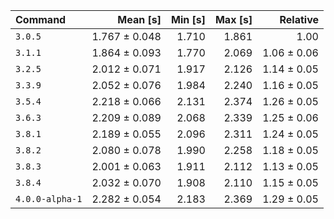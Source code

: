 | Command | Mean [s] | Min [s] | Max [s] | Relative |
|:---|---:|---:|---:|---:|
| `3.0.5` | 1.767 ± 0.048 | 1.710 | 1.861 | 1.00 |
| `3.1.1` | 1.864 ± 0.093 | 1.770 | 2.069 | 1.06 ± 0.06 |
| `3.2.5` | 2.012 ± 0.071 | 1.917 | 2.126 | 1.14 ± 0.05 |
| `3.3.9` | 2.052 ± 0.076 | 1.984 | 2.240 | 1.16 ± 0.05 |
| `3.5.4` | 2.218 ± 0.066 | 2.131 | 2.374 | 1.26 ± 0.05 |
| `3.6.3` | 2.209 ± 0.089 | 2.068 | 2.339 | 1.25 ± 0.06 |
| `3.8.1` | 2.189 ± 0.055 | 2.096 | 2.311 | 1.24 ± 0.05 |
| `3.8.2` | 2.080 ± 0.078 | 1.990 | 2.258 | 1.18 ± 0.05 |
| `3.8.3` | 2.001 ± 0.063 | 1.911 | 2.112 | 1.13 ± 0.05 |
| `3.8.4` | 2.032 ± 0.070 | 1.908 | 2.110 | 1.15 ± 0.05 |
| `4.0.0-alpha-1` | 2.282 ± 0.054 | 2.183 | 2.369 | 1.29 ± 0.05 |
